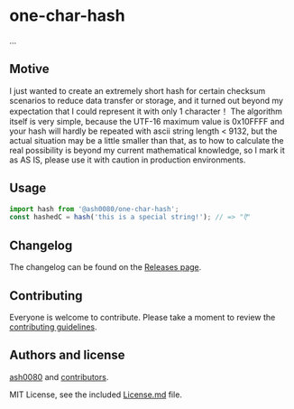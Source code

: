 # one-char-hash

...
## Motive
I just wanted to create an extremely short hash for certain checksum scenarios to reduce data transfer or storage, and it turned out beyond my expectation that I could represent it with only 1 character！
The algorithm itself is very simple, because the UTF-16 maximum value is 0x10FFFF and your hash will hardly be repeated with ascii string length < 9132, but the actual situation may be a little smaller than that, as to how to calculate the real possibility is beyond my current mathematical knowledge, so I mark it as AS IS, please use it with caution in production environments.

## Usage
```js
import hash from '@ash0080/one-char-hash';
const hashedC = hash('this is a special string!'); // => "ऎ"
```

## Changelog

The changelog can be found on the [Releases page](https://github.com/ash0080/one-char-hash/releases).

## Contributing

Everyone is welcome to contribute. Please take a moment to review the [contributing guidelines](Contributing.md).

## Authors and license

[ash0080](Feanor) and [contributors](https://github.com/ash0080/one-char-hash/graphs/contributors).

MIT License, see the included [License.md](License.md) file.
